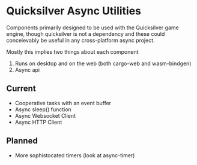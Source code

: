 
# Quicksilver Async Utilities

Components primarily designed to be used with the Quicksilver game
engine, though quicksilver is not a dependency and these could
conceievably be useful in any cross-platform async project.

Mostly this implies two things about each component

1. Runs on desktop and on the web (both cargo-web and wasm-bindgen)
2. Async api

## Current

* Cooperative tasks with an event buffer
* Async sleep() function
* Async Websocket Client
* Async HTTP Client

## Planned

* More sophistocated timers (look at async-timer)
